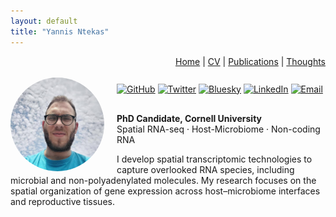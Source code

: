 ```yaml
---
layout: default
title: "Yannis Ntekas"
---
```


<!-- === TOP NAVIGATION BAR === -->
<div style="text-align:right; font-size: 14px;">
  <a href="/">Home</a> | 
  <a href="/cv/">CV</a> | 
  <a href="/publications/">Publications</a> | 
  <a href="/thoughts/">Thoughts</a>
</div>

<br>

<img src="/assets/Photo.jpg" alt="Profile photo" width="150" align="left" style="margin-right:20px;border-radius:50%">

<!-- === ICONS UNDER IMAGE === -->
<div style="margin-top: 10px; margin-bottom: 30px;">
  <a href="https://github.com/ntekasi"><img src="https://img.shields.io/badge/GitHub-181717?style=flat&logo=github&logoColor=white" alt="GitHub"></a>
  <a href="https://twitter.com/yourhandle"><img src="https://img.shields.io/badge/Twitter-1DA1F2?style=flat&logo=twitter&logoColor=white" alt="Twitter"></a>
  <a href="https://bsky.app/profile/yourhandle.bsky.social"><img src="https://img.shields.io/badge/Bluesky-1e88e5?style=flat" alt="Bluesky"></a>
  <a href="https://www.linkedin.com/in/yourhandle"><img src="https://img.shields.io/badge/LinkedIn-0077B5?style=flat&logo=linkedin&logoColor=white" alt="LinkedIn"></a>
  <a href="mailto:in68@cornell.edu"><img src="https://img.shields.io/badge/Email-in68@cornell.edu-D14836?style=flat&logo=gmail&logoColor=white" alt="Email"></a>
</div>

**PhD Candidate, Cornell University**  
Spatial RNA-seq · Host-Microbiome · Non-coding RNA

I develop spatial transcriptomic technologies to capture overlooked RNA species, including microbial and non-polyadenylated molecules. My research focuses on the spatial organization of gene expression across host–microbiome interfaces and reproductive tissues.
